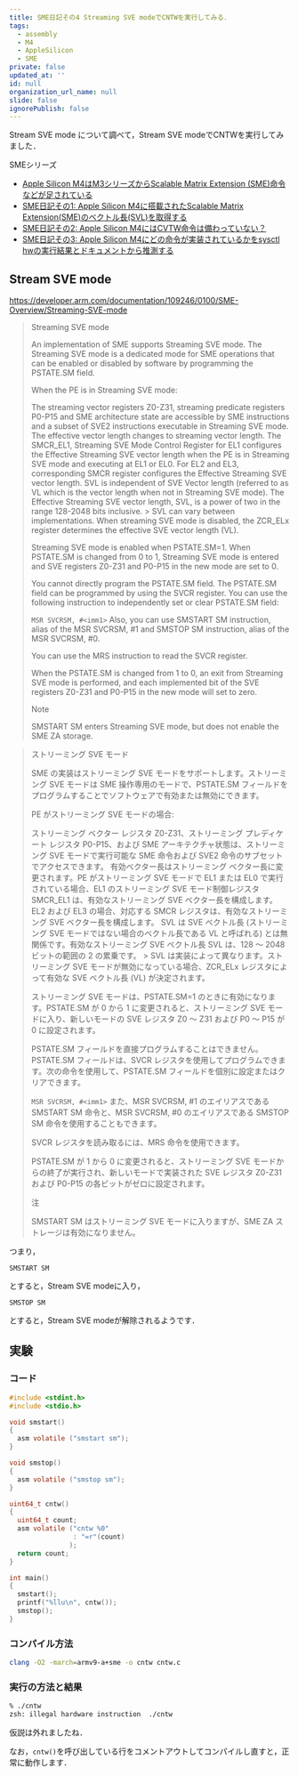 ```yaml
---
title: SME日記その4 Streaming SVE modeでCNTWを実行してみる．
tags:
  - assembly
  - M4
  - AppleSilicon
  - SME
private: false
updated_at: ''
id: null
organization_url_name: null
slide: false
ignorePublish: false
---
```

Stream SVE mode について調べて，Stream SVE modeでCNTWを実行してみました．

SMEシリーズ

- [Apple Silicon M4はM3シリーズからScalable Matrix Extension (SME)命令などが足されている](https://qiita.com/zacky1972/items/69fd802fd41ae4d7d469)
- [SME日記その1: Apple Silicon M4に搭載されたScalable Matrix Extension(SME)のベクトル長(SVL)を取得する](https://qiita.com/zacky1972/items/231fd22a1fdef15d4108)
- [SME日記その2: Apple Silicon M4にはCVTW命令は備わっていない？](https://qiita.com/zacky1972/items/a4fc98614df085586175)
- [SME日記その3: Apple Silicon M4にどの命令が実装されているかをsysctl hwの実行結果とドキュメントから推測する](https://qiita.com/zacky1972/items/427035001554cb9768bc)

## Stream SVE mode

https://developer.arm.com/documentation/109246/0100/SME-Overview/Streaming-SVE-mode

> Streaming SVE mode
> 
> An implementation of SME supports Streaming SVE mode. The Streaming SVE mode is a dedicated mode for SME operations that can be enabled or disabled by software by programming the PSTATE.SM field.
> 
> When the PE is in Streaming SVE mode:
> 
> The streaming vector registers Z0-Z31, streaming predicate registers P0-P15 and SME architecture state are accessible by SME instructions and a subset of SVE2 instructions executable in Streaming SVE mode.
> The effective vector length changes to streaming vector length. The SMCR_EL1, Streaming SVE Mode Control Register for EL1 configures the Effective Streaming SVE vector length when the PE is in Streaming SVE mode and executing at EL1 or EL0. For EL2 and EL3, corresponding SMCR register configures the Effective Streaming SVE vector length.
> SVL is independent of SVE Vector length (referred to as VL which is the vector length when not in Streaming SVE mode). The Effective Streaming SVE vector length, SVL, is a power of two in the range 128-2048 bits inclusive. > SVL can vary between implementations. When streaming SVE mode is disabled, the ZCR_ELx register determines the effective SVE vector length (VL).
> 
> Streaming SVE mode is enabled when PSTATE.SM=1. When PSTATE.SM is changed from 0 to 1, Streaming SVE mode is entered and SVE registers Z0-Z31 and P0-P15 in the new mode are set to 0.
> 
> You cannot directly program the PSTATE.SM field. The PSTATE.SM field can be programmed by using the SVCR register. You can use the following instruction to independently set or clear PSTATE.SM field:
> 
> `MSR SVCRSM, #<imm1>`
> Also, you can use SMSTART SM instruction, alias of the MSR SVCRSM, #1 and SMSTOP SM instruction, alias of the MSR SVCRSM, #0.
> 
> You can use the MRS instruction to read the SVCR register.
> 
> When the PSTATE.SM is changed from 1 to 0, an exit from Streaming SVE mode is performed, and each implemented bit of the SVE registers Z0-Z31 and P0-P15 in the new mode will set to zero.
> 
> Note
> 
> SMSTART SM enters Streaming SVE mode, but does not enable the SME ZA storage.

> ストリーミング SVE モード
>
> SME の実装はストリーミング SVE モードをサポートします。ストリーミング SVE モードは SME 操作専用のモードで、PSTATE.SM フィールドをプログラムすることでソフトウェアで有効または無効にできます。
>
> PE がストリーミング SVE モードの場合:
>
> ストリーミング ベクター レジスタ Z0-Z31、ストリーミング プレディケート レジスタ P0-P15、および SME アーキテクチャ状態は、ストリーミング SVE モードで実行可能な SME 命令および SVE2 命令のサブセットでアクセスできます。
> 有効ベクター長はストリーミング ベクター長に変更されます。PE がストリーミング SVE モードで EL1 または EL0 で実行されている場合、EL1 のストリーミング SVE モード制御レジスタ SMCR_EL1 は、有効なストリーミング SVE ベクター長を構成します。EL2 および EL3 の場合、対応する SMCR レジスタは、有効なストリーミング SVE ベクター長を構成します。
> SVL は SVE ベクトル長 (ストリーミング SVE モードではない場合のベクトル長である VL と呼ばれる) とは無関係です。有効なストリーミング SVE ベクトル長 SVL は、128 ～ 2048 ビットの範囲の 2 の累乗です。 > SVL は実装によって異なります。ストリーミング SVE モードが無効になっている場合、ZCR_ELx レジスタによって有効な SVE ベクトル長 (VL) が決定されます。
>
> ストリーミング SVE モードは、PSTATE.SM=1 のときに有効になります。PSTATE.SM が 0 から 1 に変更されると、ストリーミング SVE モードに入り、新しいモードの SVE レジスタ Z0 ～ Z31 および P0 ～ P15 が 0 に設定されます。
>
> PSTATE.SM フィールドを直接プログラムすることはできません。PSTATE.SM フィールドは、SVCR レジスタを使用してプログラムできます。次の命令を使用して、PSTATE.SM フィールドを個別に設定またはクリアできます。
>
> `MSR SVCRSM, #<imm1>`
> また、MSR SVCRSM, #1 のエイリアスである SMSTART SM 命令と、MSR SVCRSM, #0 のエイリアスである SMSTOP SM 命令を使用することもできます。
>
> SVCR レジスタを読み取るには、MRS 命令を使用できます。
>
> PSTATE.SM が 1 から 0 に変更されると、ストリーミング SVE モードからの終了が実行され、新しいモードで実装された SVE レジスタ Z0-Z31 および P0-P15 の各ビットがゼロに設定されます。
>
> 注
>
> SMSTART SM はストリーミング SVE モードに入りますが、SME ZA ストレージは有効になりません。

つまり，

```
SMSTART SM
```

とすると，Stream SVE modeに入り，

```
SMSTOP SM
```

とすると，Stream SVE modeが解除されるようです．

## 実験

### コード

```c:cntw.c
#include <stdint.h>
#include <stdio.h>

void smstart()
{
  asm volatile ("smstart sm");
}

void smstop()
{
  asm volatile ("smstop sm");
}

uint64_t cntw()
{
  uint64_t count;
  asm volatile ("cntw %0"
                : "=r"(count)
               );
  return count;
}

int main()
{
  smstart();
  printf("%llu\n", cntw());
  smstop();
}
```

### コンパイル方法

```zsh
clang -O2 -march=armv9-a+sme -o cntw cntw.c
```

### 実行の方法と結果

```zsh
% ./cntw                                     
zsh: illegal hardware instruction  ./cntw
```

仮説は外れましたね．

なお，`cntw()`を呼び出している行をコメントアウトしてコンパイルし直すと，正常に動作します．

